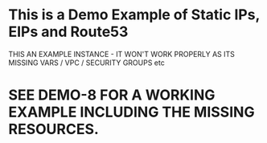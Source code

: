 # This is a Demo Example of Static IPs, EIPs and Route53

THIS AN EXAMPLE INSTANCE - IT WON'T WORK PROPERLY AS ITS MISSING VARS / VPC / SECURITY GROUPS etc

# SEE DEMO-8 FOR A WORKING EXAMPLE INCLUDING THE MISSING RESOURCES.
